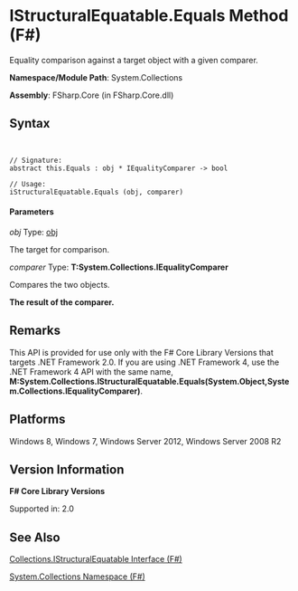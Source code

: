 # IStructuralEquatable.Equals Method (F#)

Equality comparison against a target object with a given comparer.

**Namespace/Module Path**: System.Collections

**Assembly**: FSharp.Core (in FSharp.Core.dll)


## Syntax


```


// Signature:
abstract this.Equals : obj * IEqualityComparer -> bool

// Usage:
iStructuralEquatable.Equals (obj, comparer)

```



#### Parameters
*obj*
Type: [obj](http://msdn.microsoft.com/en-us/library/dcf2430f-702b-40e5-a0a1-97518bf137f7)


The target for comparison.


*comparer*
Type: **T:System.Collections.IEqualityComparer**


Compares the two objects.



**The result of the comparer.**
## Remarks
This API is provided for use only with the F# Core Library Versions that targets .NET Framework 2.0. If you are using .NET Framework 4, use the .NET Framework 4 API with the same name, **M:System.Collections.IStructuralEquatable.Equals(System.Object,System.Collections.IEqualityComparer)**.


## Platforms
Windows 8, Windows 7, Windows Server 2012, Windows Server 2008 R2


## Version Information
**F# Core Library Versions**

Supported in: 2.0




## See Also
[Collections.IStructuralEquatable Interface &#40;F&#35;&#41;](Collections.IStructuralEquatable+Interface+%28FSharp%29.md)

[System.Collections Namespace &#40;F&#35;&#41;](System.Collections+Namespace+%28FSharp%29.md)

